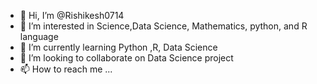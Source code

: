 - 👋 Hi, I’m @Rishikesh0714
- 👀 I’m interested in Science,Data Science, Mathematics, python, and R language
- 🌱 I’m currently learning Python ,R, Data Science
- 💞️ I’m looking to collaborate on Data Science project
- 📫 How to reach me ...

<!---
Rishikesh0714/Rishikesh0714 is a ✨ special ✨ repository because its `README.md` (this file) appears on your GitHub profile.
You can click the Preview link to take a look at your changes.
--->
